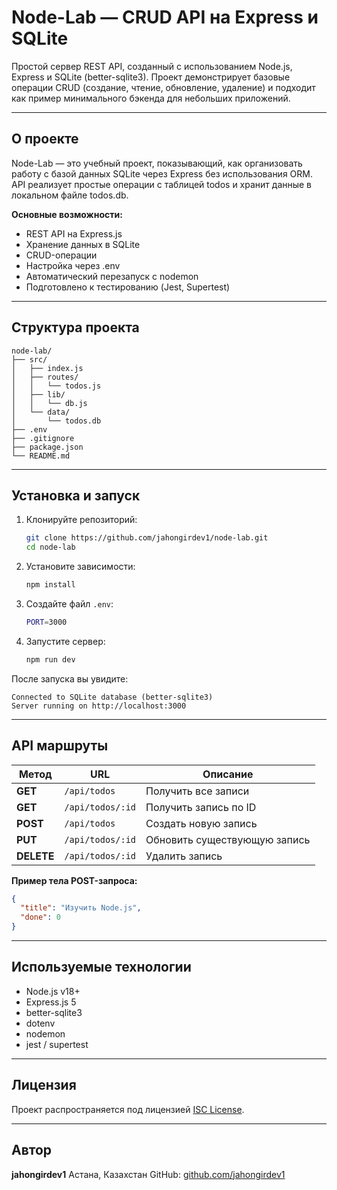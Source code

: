 # Node-Lab — CRUD API на Express и SQLite

Простой сервер REST API, созданный с использованием Node.js, Express и SQLite (better-sqlite3).
Проект демонстрирует базовые операции CRUD (создание, чтение, обновление, удаление) и подходит как пример минимального бэкенда для небольших приложений.

---

## О проекте

Node-Lab — это учебный проект, показывающий, как организовать работу с базой данных SQLite через Express без использования ORM.
API реализует простые операции с таблицей todos и хранит данные в локальном файле todos.db.

**Основные возможности:**

- REST API на Express.js
- Хранение данных в SQLite
- CRUD-операции
- Настройка через .env
- Автоматический перезапуск с nodemon
- Подготовлено к тестированию (Jest, Supertest)

---

## Структура проекта

```
node-lab/
├── src/
│   ├── index.js
│   ├── routes/
│   │   └── todos.js
│   ├── lib/
│   │   └── db.js
│   └── data/
│       └── todos.db
├── .env
├── .gitignore
├── package.json
└── README.md
```

---

## Установка и запуск

1. Клонируйте репозиторий:

   ```bash
   git clone https://github.com/jahongirdev1/node-lab.git
   cd node-lab
   ```

2. Установите зависимости:

   ```bash
   npm install
   ```

3. Создайте файл `.env`:

   ```bash
   PORT=3000
   ```

4. Запустите сервер:
   ```bash
   npm run dev
   ```

После запуска вы увидите:

```
Connected to SQLite database (better-sqlite3)
Server running on http://localhost:3000
```

---

## API маршруты

| Метод      | URL              | Описание                     |
| ---------- | ---------------- | ---------------------------- |
| **GET**    | `/api/todos`     | Получить все записи          |
| **GET**    | `/api/todos/:id` | Получить запись по ID        |
| **POST**   | `/api/todos`     | Создать новую запись         |
| **PUT**    | `/api/todos/:id` | Обновить существующую запись |
| **DELETE** | `/api/todos/:id` | Удалить запись               |

**Пример тела POST-запроса:**

```json
{
  "title": "Изучить Node.js",
  "done": 0
}
```

---

## Используемые технологии

- Node.js v18+
- Express.js 5
- better-sqlite3
- dotenv
- nodemon
- jest / supertest

---

## Лицензия

Проект распространяется под лицензией [ISC License](https://opensource.org/licenses/ISC).

---

## Автор

**jahongirdev1**
Астана, Казахстан
GitHub: [github.com/jahongirdev1](https://github.com/jshongirdev1)
